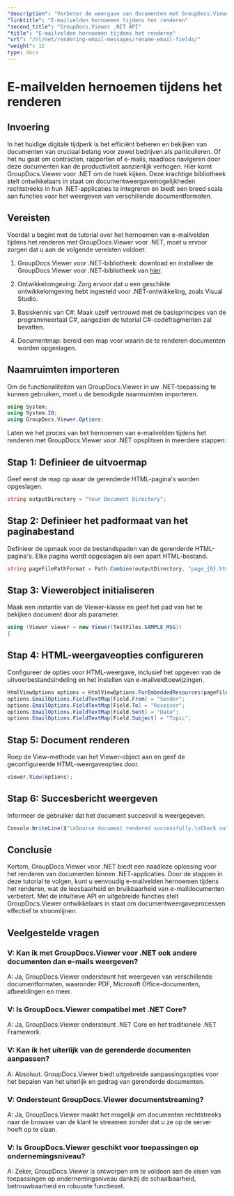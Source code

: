 ```yaml
---
"description": "Verbeter de weergave van documenten met GroupDocs.Viewer voor .NET. Geef e-mails naadloos weer en pas ze aan."
"linktitle": "E-mailvelden hernoemen tijdens het renderen"
"second_title": "GroupDocs.Viewer .NET API"
"title": "E-mailvelden hernoemen tijdens het renderen"
"url": "/nl/net/rendering-email-messages/rename-email-fields/"
"weight": 12
type: docs
---
```

# E-mailvelden hernoemen tijdens het renderen

## Invoering

In het huidige digitale tijdperk is het efficiënt beheren en bekijken van documenten van cruciaal belang voor zowel bedrijven als particulieren. Of het nu gaat om contracten, rapporten of e-mails, naadloos navigeren door deze documenten kan de productiviteit aanzienlijk verhogen. Hier komt GroupDocs.Viewer voor .NET om de hoek kijken. Deze krachtige bibliotheek stelt ontwikkelaars in staat om documentweergavemogelijkheden rechtstreeks in hun .NET-applicaties te integreren en biedt een breed scala aan functies voor het weergeven van verschillende documentformaten.

## Vereisten

Voordat u begint met de tutorial over het hernoemen van e-mailvelden tijdens het renderen met GroupDocs.Viewer voor .NET, moet u ervoor zorgen dat u aan de volgende vereisten voldoet:

1. GroupDocs.Viewer voor .NET-bibliotheek: download en installeer de GroupDocs.Viewer voor .NET-bibliotheek van [hier](https://releases.groupdocs.com/viewer/net/).

2. Ontwikkelomgeving: Zorg ervoor dat u een geschikte ontwikkelomgeving hebt ingesteld voor .NET-ontwikkeling, zoals Visual Studio.

3. Basiskennis van C#: Maak uzelf vertrouwd met de basisprincipes van de programmeertaal C#, aangezien de tutorial C#-codefragmenten zal bevatten.

4. Documentmap: bereid een map voor waarin de te renderen documenten worden opgeslagen.

## Naamruimten importeren

Om de functionaliteiten van GroupDocs.Viewer in uw .NET-toepassing te kunnen gebruiken, moet u de benodigde naamruimten importeren.

```csharp
using System;
using System.IO;
using GroupDocs.Viewer.Options;
```

Laten we het proces van het hernoemen van e-mailvelden tijdens het renderen met GroupDocs.Viewer voor .NET opsplitsen in meerdere stappen:

## Stap 1: Definieer de uitvoermap

Geef eerst de map op waar de gerenderde HTML-pagina's worden opgeslagen.

```csharp
string outputDirectory = "Your Document Directory";
```

## Stap 2: Definieer het padformaat van het paginabestand

Definieer de opmaak voor de bestandspaden van de gerenderde HTML-pagina's. Elke pagina wordt opgeslagen als een apart HTML-bestand.

```csharp
string pageFilePathFormat = Path.Combine(outputDirectory, "page_{0}.html");
```

## Stap 3: Viewerobject initialiseren

Maak een instantie van de Viewer-klasse en geef het pad van het te bekijken document door als parameter.

```csharp
using (Viewer viewer = new Viewer(TestFiles.SAMPLE_MSG))
{
```

## Stap 4: HTML-weergaveopties configureren

Configureer de opties voor HTML-weergave, inclusief het opgeven van de uitvoerbestandsindeling en het instellen van e-mailveldtoewijzingen.

```csharp
HtmlViewOptions options = HtmlViewOptions.ForEmbeddedResources(pageFilePathFormat);
options.EmailOptions.FieldTextMap[Field.From] = "Sender";
options.EmailOptions.FieldTextMap[Field.To] = "Receiver";
options.EmailOptions.FieldTextMap[Field.Sent] = "Date";
options.EmailOptions.FieldTextMap[Field.Subject] = "Topic";
```

## Stap 5: Document renderen

Roep de View-methode van het Viewer-object aan en geef de geconfigureerde HTML-weergaveopties door.

```csharp
viewer.View(options);
```

## Stap 6: Succesbericht weergeven

Informeer de gebruiker dat het document succesvol is weergegeven.

```csharp
Console.WriteLine($"\nSource document rendered successfully.\nCheck output in {outputDirectory}.");
```

## Conclusie

Kortom, GroupDocs.Viewer voor .NET biedt een naadloze oplossing voor het renderen van documenten binnen .NET-applicaties. Door de stappen in deze tutorial te volgen, kunt u eenvoudig e-mailvelden hernoemen tijdens het renderen, wat de leesbaarheid en bruikbaarheid van e-maildocumenten verbetert. Met de intuïtieve API en uitgebreide functies stelt GroupDocs.Viewer ontwikkelaars in staat om documentweergaveprocessen effectief te stroomlijnen.

## Veelgestelde vragen

### V: Kan ik met GroupDocs.Viewer voor .NET ook andere documenten dan e-mails weergeven?

A: Ja, GroupDocs.Viewer ondersteunt het weergeven van verschillende documentformaten, waaronder PDF, Microsoft Office-documenten, afbeeldingen en meer.

### V: Is GroupDocs.Viewer compatibel met .NET Core?

A: Ja, GroupDocs.Viewer ondersteunt .NET Core en het traditionele .NET Framework.

### V: Kan ik het uiterlijk van de gerenderde documenten aanpassen?

A: Absoluut. GroupDocs.Viewer biedt uitgebreide aanpassingsopties voor het bepalen van het uiterlijk en gedrag van gerenderde documenten.

### V: Ondersteunt GroupDocs.Viewer documentstreaming?

A: Ja, GroupDocs.Viewer maakt het mogelijk om documenten rechtstreeks naar de browser van de klant te streamen zonder dat u ze op de server hoeft op te slaan.

### V: Is GroupDocs.Viewer geschikt voor toepassingen op ondernemingsniveau?

A: Zeker, GroupDocs.Viewer is ontworpen om te voldoen aan de eisen van toepassingen op ondernemingsniveau dankzij de schaalbaarheid, betrouwbaarheid en robuuste functieset.